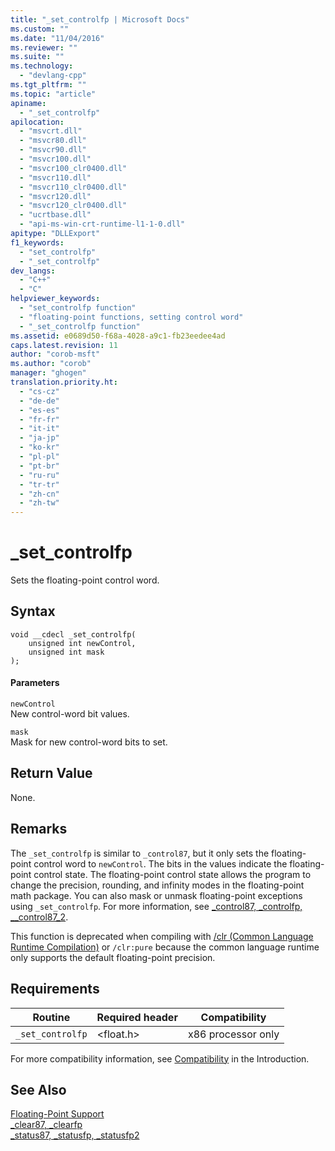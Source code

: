 ```yaml
---
title: "_set_controlfp | Microsoft Docs"
ms.custom: ""
ms.date: "11/04/2016"
ms.reviewer: ""
ms.suite: ""
ms.technology: 
  - "devlang-cpp"
ms.tgt_pltfrm: ""
ms.topic: "article"
apiname: 
  - "_set_controlfp"
apilocation: 
  - "msvcrt.dll"
  - "msvcr80.dll"
  - "msvcr90.dll"
  - "msvcr100.dll"
  - "msvcr100_clr0400.dll"
  - "msvcr110.dll"
  - "msvcr110_clr0400.dll"
  - "msvcr120.dll"
  - "msvcr120_clr0400.dll"
  - "ucrtbase.dll"
  - "api-ms-win-crt-runtime-l1-1-0.dll"
apitype: "DLLExport"
f1_keywords: 
  - "set_controlfp"
  - "_set_controlfp"
dev_langs: 
  - "C++"
  - "C"
helpviewer_keywords: 
  - "set_controlfp function"
  - "floating-point functions, setting control word"
  - "_set_controlfp function"
ms.assetid: e0689d50-f68a-4028-a9c1-fb23eedee4ad
caps.latest.revision: 11
author: "corob-msft"
ms.author: "corob"
manager: "ghogen"
translation.priority.ht: 
  - "cs-cz"
  - "de-de"
  - "es-es"
  - "fr-fr"
  - "it-it"
  - "ja-jp"
  - "ko-kr"
  - "pl-pl"
  - "pt-br"
  - "ru-ru"
  - "tr-tr"
  - "zh-cn"
  - "zh-tw"
---
```

# _set_controlfp
Sets the floating-point control word.  
  
## Syntax  
  
```  
void __cdecl _set_controlfp(  
    unsigned int newControl,  
    unsigned int mask  
);  
```  
  
#### Parameters  
 `newControl`  
 New control-word bit values.  
  
 `mask`  
 Mask for new control-word bits to set.  
  
## Return Value  
 None.  
  
## Remarks  
 The `_set_controlfp` is similar to `_control87`, but it only sets the floating-point control word to `newControl`. The bits in the values indicate the floating-point control state. The floating-point control state allows the program to change the precision, rounding, and infinity modes in the floating-point math package. You can also mask or unmask floating-point exceptions using `_set_controlfp`. For more information, see [_control87, _controlfp, \__control87_2](../../c-runtime-library/reference/control87-controlfp-control87-2.md).  
  
 This function is deprecated when compiling with [/clr (Common Language Runtime Compilation)](../../build/reference/clr-common-language-runtime-compilation.md) or `/clr:pure` because the common language runtime only supports the default floating-point precision.  
  
## Requirements  
  
|Routine|Required header|Compatibility|  
|-------------|---------------------|-------------------|  
|`_set_controlfp`|\<float.h>|x86 processor only|  
  
 For more compatibility information, see [Compatibility](../../c-runtime-library/compatibility.md) in the Introduction.  
  
## See Also  
 [Floating-Point Support](../../c-runtime-library/floating-point-support.md)   
 [_clear87, _clearfp](../../c-runtime-library/reference/clear87-clearfp.md)   
 [_status87, _statusfp, _statusfp2](../../c-runtime-library/reference/status87-statusfp-statusfp2.md)
